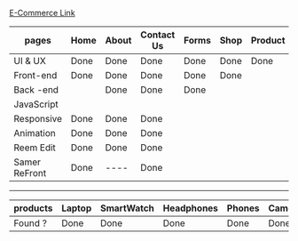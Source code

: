 [ E-Commerce Link ](https://www.figma.com/design/a67UQHjQ9paWjeCbw3KxGI/my-e-commerce?node-id=0-1&node-type=canvas&t=OGxMJVdHbt12qqxk-0)

|    pages      |  Home       |  About       |      Contact Us   |  Forms       |  Shop       | Product     |       Cart       |    Chect Out     |  UserDash        | AdminDash  |
| ------------- | ----------- | ------------ | ----------------- | ------------ | ----------- | ----------- | ---------------- | ---------------  | ---------------- | ---------- |
| UI & UX       |    Done     |    Done      |    Done           |     Done     |   Done      |    Done     |       Done       |      Done        |     Done         |    ----    |
| Front-end     |    Done     |    Done      |    Done           |     Done     |   Done      |             |                  |      Done        |     Done         |            |
| Back -end     |             |    Done      |    Done           |     Done     |             |             |                  |      Done        |                  |            |
| JavaScript    |             |              |                   |              |             |             |                  |                  |                  |            |
| Responsive    |    Done     |    Done      |    Done           |              |             |             |                  |                  |                  |            |
| Animation     |    Done     |    Done      |    Done           |              |             |             |                  |      Done        |                  |    ----    |
| Reem Edit     |    Done     |    Done      |    Done           |              |             |             |                  |                  |                  |            |
| Samer ReFront |    Done     |    ----      |    Done           |              |             |             |                  |                  |                  |            |

-----------------------------------------------------------------------------------------------------------------------------------------------------

|     products       |  Laptop  |  SmartWatch  |  Headphones  |  Phones  |  Camera  | AirPods  |  PCs  |  KeyBoard  |  JoyStick  |  PSs  |  Speakers  |
| ------------------ | -------- | ------------ | ------------ | -------- | -------- | -------- | ----- | ---------  |----------  |------ |----------  |
|     Found ?        |    Done  |     Done     |    Done      |   Done   |   Done   |  Done    |  Done |    Done    |  Done      | Done  |  Done      |



